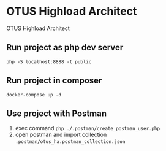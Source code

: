 # OTUS Highload Architect
OTUS Highload Architect

## Run project as php dev server

```
php -S localhost:8888 -t public
```

## Run project in composer

```
docker-compose up -d
```

## Use project with Postman

1. exec command `php ./.postman/create_postman_user.php`
2. open postman and import collection `.postman/otus_ha.postman_collection.json`
